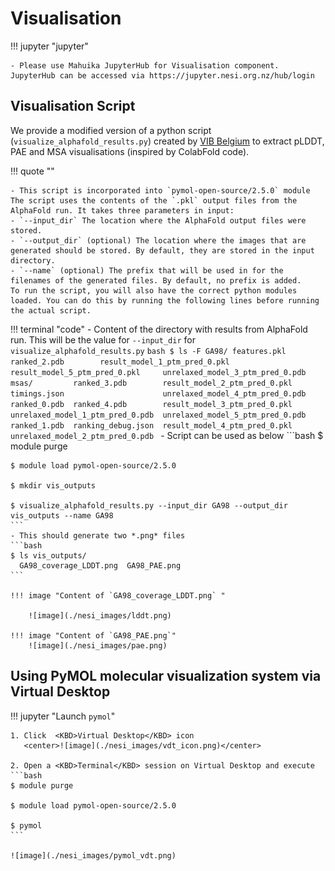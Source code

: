 # Visualisation


!!! jupyter "jupyter"

    - Please use Mahuika JupyterHub for Visualisation component. JupyterHub can be accessed via https://jupyter.nesi.org.nz/hub/login


## **Visualisation Script**

We provide a modified version of a python script (`visualize_alphafold_results.py`) created by [VIB Belgium](https://elearning.bits.vib.be/courses/alphafold/lessons/alphafold-on-the-hpc/topic/alphafold-outputs/) to extract pLDDT, PAE and MSA visualisations (inspired by ColabFold code). 

!!! quote ""

    - This script is incorporated into `pymol-open-source/2.5.0` module The script uses the contents of the `.pkl` output files from the AlphaFold run. It takes three parameters in input:
    - `--input_dir` The location where the AlphaFold output files were stored.
    - `--output_dir` (optional) The location where the images that are generated should be stored. By default, they are stored in the input directory.
    - `--name` (optional) The prefix that will be used in for the filenames of the generated files. By default, no prefix is added.
    To run the script, you will also have the correct python modules loaded. You can do this by running the following lines before running the actual script.

!!! terminal "code"
    - Content of the directory with results from AlphaFold run. This will be the value for `--input_dir` for `visualize_alphafold_results.py`
    ```bash
    $ ls -F GA98/
    features.pkl  ranked_2.pdb        result_model_1_ptm_pred_0.pkl  result_model_5_ptm_pred_0.pkl     unrelaxed_model_3_ptm_pred_0.pdb
    msas/         ranked_3.pdb        result_model_2_ptm_pred_0.pkl  timings.json                      unrelaxed_model_4_ptm_pred_0.pdb
    ranked_0.pdb  ranked_4.pdb        result_model_3_ptm_pred_0.pkl  unrelaxed_model_1_ptm_pred_0.pdb  unrelaxed_model_5_ptm_pred_0.pdb
    ranked_1.pdb  ranking_debug.json  result_model_4_ptm_pred_0.pkl  unrelaxed_model_2_ptm_pred_0.pdb
    ```
    - Script can be used as below
    ```bash
    $ module purge

    $ module load pymol-open-source/2.5.0

    $ mkdir vis_outputs

    $ visualize_alphafold_results.py --input_dir GA98 --output_dir vis_outputs --name GA98
    ```
    - This should generate two *.png* files
    ```bash 
    $ ls vis_outputs/
      GA98_coverage_LDDT.png  GA98_PAE.png
    ```

    !!! image "Content of `GA98_coverage_LDDT.png` "
    
        ![image](./nesi_images/lddt.png)
    
    !!! image "Content of `GA98_PAE.png`" 
        ![image](./nesi_images/pae.png)


## **Using PyMOL molecular visualization system via Virtual Desktop**

!!! jupyter "Launch `pymol`"

    1. Click  <KBD>Virtual Desktop</KBD> icon
       <center>![image](./nesi_images/vdt_icon.png)</center>
    
    2. Open a <KBD>Terminal</KBD> session on Virtual Desktop and execute
    ```bash
    $ module purge

    $ module load pymol-open-source/2.5.0

    $ pymol
    ```

    ![image](./nesi_images/pymol_vdt.png)